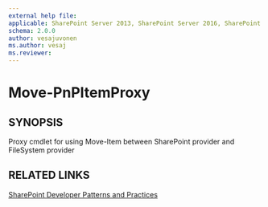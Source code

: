 ```yaml
---
external help file:
applicable: SharePoint Server 2013, SharePoint Server 2016, SharePoint Online
schema: 2.0.0
author: vesajuvonen
ms.author: vesaj
ms.reviewer:
---
```

# Move-PnPItemProxy

## SYNOPSIS
Proxy cmdlet for using Move-Item between SharePoint provider and FileSystem provider

## RELATED LINKS

[SharePoint Developer Patterns and Practices](http://aka.ms/sppnp)
